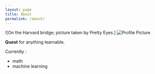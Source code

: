 ```yaml
---
layout: page
title: About
permalink: /about/
---
```


![On the Harvard bridge; picture taken by Pretty Eyes.] <img src="{{ site.baseurl }}/assets/sch.JPG" title="Profile Picture" class="profile">

**Quest** for anything learnable.

Currently :
- math
- machine learning

[qi]: http://cveai.github.io
[centrarium]: https://github.com/bencentra/centrarium
[jekyll]: https://github.com/jekyll/jekyll
